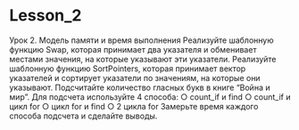 # Lesson_2
Урок 2. Модель памяти и время выполнения
Реализуйте шаблонную функцию Swap, которая принимает два указателя и обменивает местами значения, на которые указывают эти указатели.
Реализуйте шаблонную функцию SortPointers, которая принимает вектор указателей и сортирует указатели по значениям, на которые они указывают.
Подсчитайте количество гласных букв в книге “Война и мир”. Для подсчета используйте 4 способа:
○      count_if и find
○      count_if и цикл for
○      цикл for и find
○      2 цикла for
Замерьте время каждого способа подсчета и сделайте выводы.
